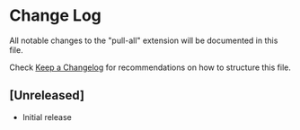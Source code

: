 # Change Log

All notable changes to the "pull-all" extension will be documented in this file.

Check [Keep a Changelog](http://keepachangelog.com/) for recommendations on how to structure this file.

## [Unreleased]

- Initial release